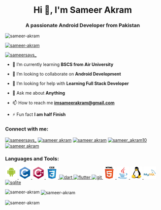 <h1 align="center">Hi 👋, I'm Sameer Akram</h1>
<h3 align="center">A passionate Android Developer from Pakistan</h3>

<p align="left"> <img src="https://komarev.com/ghpvc/?username=sameer-akram&label=Profile%20views&color=0e75b6&style=flat" alt="sameer-akram" /> </p>

<p align="left"> <a href="https://github.com/ryo-ma/github-profile-trophy"><img src="https://github-profile-trophy.vercel.app/?username=sameer-akram" alt="sameer-akram" /></a> </p>

<p align="left"> <a href="https://twitter.com/sameersays_" target="blank"><img src="https://img.shields.io/twitter/follow/sameersays_?logo=twitter&style=for-the-badge" alt="sameersays_" /></a> </p>

- 🌱 I’m currently learning **BSCS from Air University**

- 👯 I’m looking to collaborate on **Android Development**

- 🤝 I’m looking for help with **Learning Full Stack Developer**

- 💬 Ask me about **Anything**

- 📫 How to reach me **imsameerakram@gmail.com**

- ⚡ Fun fact **I am half Finish**

<h3 align="left">Connect with me:</h3>
<p align="left">
<a href="https://twitter.com/sameersays_" target="blank"><img align="center" src="https://raw.githubusercontent.com/rahuldkjain/github-profile-readme-generator/master/src/images/icons/Social/twitter.svg" alt="sameersays_" height="30" width="40" /></a>
<a href="https://linkedin.com/in/sameer akram" target="blank"><img align="center" src="https://raw.githubusercontent.com/rahuldkjain/github-profile-readme-generator/master/src/images/icons/Social/linked-in-alt.svg" alt="sameer akram" height="30" width="40" /></a>
<a href="https://fb.com/sameer akram" target="blank"><img align="center" src="https://raw.githubusercontent.com/rahuldkjain/github-profile-readme-generator/master/src/images/icons/Social/facebook.svg" alt="sameer akram" height="30" width="40" /></a>
<a href="https://instagram.com/sameer_akram10" target="blank"><img align="center" src="https://raw.githubusercontent.com/rahuldkjain/github-profile-readme-generator/master/src/images/icons/Social/instagram.svg" alt="sameer_akram10" height="30" width="40" /></a>
<a href="https://www.youtube.com/c/sameer akram" target="blank"><img align="center" src="https://raw.githubusercontent.com/rahuldkjain/github-profile-readme-generator/master/src/images/icons/Social/youtube.svg" alt="sameer akram" height="30" width="40" /></a>
</p>

<h3 align="left">Languages and Tools:</h3>
<p align="left"> <a href="https://developer.android.com" target="_blank" rel="noreferrer"> <img src="https://raw.githubusercontent.com/devicons/devicon/master/icons/android/android-original-wordmark.svg" alt="android" width="40" height="40"/> </a> <a href="https://www.cprogramming.com/" target="_blank" rel="noreferrer"> <img src="https://raw.githubusercontent.com/devicons/devicon/master/icons/c/c-original.svg" alt="c" width="40" height="40"/> </a> <a href="https://www.w3schools.com/cpp/" target="_blank" rel="noreferrer"> <img src="https://raw.githubusercontent.com/devicons/devicon/master/icons/cplusplus/cplusplus-original.svg" alt="cplusplus" width="40" height="40"/> </a> <a href="https://www.w3schools.com/css/" target="_blank" rel="noreferrer"> <img src="https://raw.githubusercontent.com/devicons/devicon/master/icons/css3/css3-original-wordmark.svg" alt="css3" width="40" height="40"/> </a> <a href="https://dart.dev" target="_blank" rel="noreferrer"> <img src="https://www.vectorlogo.zone/logos/dartlang/dartlang-icon.svg" alt="dart" width="40" height="40"/> </a> <a href="https://flutter.dev" target="_blank" rel="noreferrer"> <img src="https://www.vectorlogo.zone/logos/flutterio/flutterio-icon.svg" alt="flutter" width="40" height="40"/> </a> <a href="https://git-scm.com/" target="_blank" rel="noreferrer"> <img src="https://www.vectorlogo.zone/logos/git-scm/git-scm-icon.svg" alt="git" width="40" height="40"/> </a> <a href="https://www.w3.org/html/" target="_blank" rel="noreferrer"> <img src="https://raw.githubusercontent.com/devicons/devicon/master/icons/html5/html5-original-wordmark.svg" alt="html5" width="40" height="40"/> </a> <a href="https://www.java.com" target="_blank" rel="noreferrer"> <img src="https://raw.githubusercontent.com/devicons/devicon/master/icons/java/java-original.svg" alt="java" width="40" height="40"/> </a> <a href="https://www.linux.org/" target="_blank" rel="noreferrer"> <img src="https://raw.githubusercontent.com/devicons/devicon/master/icons/linux/linux-original.svg" alt="linux" width="40" height="40"/> </a> <a href="https://www.mysql.com/" target="_blank" rel="noreferrer"> <img src="https://raw.githubusercontent.com/devicons/devicon/master/icons/mysql/mysql-original-wordmark.svg" alt="mysql" width="40" height="40"/> </a> <a href="https://www.sqlite.org/" target="_blank" rel="noreferrer"> <img src="https://www.vectorlogo.zone/logos/sqlite/sqlite-icon.svg" alt="sqlite" width="40" height="40"/> </a> </p>

<p><img align="left" src="https://github-readme-stats.vercel.app/api/top-langs?username=sameer-akram&show_icons=true&locale=en&layout=compact" alt="sameer-akram" /></p>

<p>&nbsp;<img align="center" src="https://github-readme-stats.vercel.app/api?username=sameer-akram&show_icons=true&locale=en" alt="sameer-akram" /></p>

<p><img align="center" src="https://github-readme-streak-stats.herokuapp.com/?user=sameer-akram&" alt="sameer-akram" /></p>
